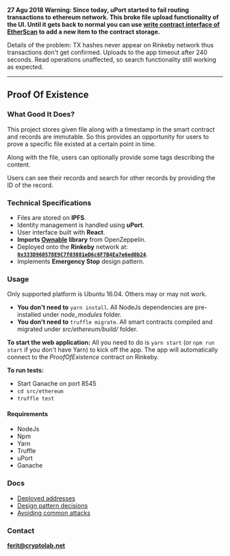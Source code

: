 **27 Agu 2018 Warning: Since today, uPort started to fail routing transactions to ethereum network. This broke file upload functionality of the UI. Until it gets back to normal you can use [write contract interface of EtherScan](https://rinkeby.etherscan.io/address/0x333d960578e9c7f03081ed6c6f7b4ea7e6ed0b24#writeContract) to add a new item to the contract storage.**

Details of the problem: TX hashes never appear on Rinkeby network thus transactions don't get confirmed. Uploads to the app timeout after 240 seconds. Read operations unaffected, so search functionality still working as expected.

---------

## Proof Of Existence

### What Good It Does?

This project stores given file along with a timestamp in the smart contract and records are immutable. So this provides an opportunity for users to prove a specific file existed at a certain point in time. 

Along with the file, users can optionally provide some tags describing the content.

Users can see their records and search for other records by providing the ID of the record.

### Technical Specifications

- Files are stored on **IPFS**. 
- Identity management is handled using **uPort**.
- User interface built with **React**.
- **Imports [Ownable](https://github.com/OpenZeppelin/openzeppelin-solidity/blob/master/contracts/ownership/Ownable.sol) library** from OpenZeppelin.
- Deployed onto the **Rinkeby** network at: [**`0x333D960578E9C7f03081eD6c6F7B4Ea7e6ed0b24`**](https://rinkeby.etherscan.io/address/0x333d960578e9c7f03081ed6c6f7b4ea7e6ed0b24#code).
- Implements **Emergency Stop** design pattern.

###  Usage

Only supported platform is Ubuntu 16.04. Others may or may not work.

 - **You don't need to** `yarn install`. All NodeJs dependencies are pre-installed under *node_modules* folder. 
 - **You don't need to** `truffle migrate`. All smart contracts compiled and migrated under *src/ethereum/build/* folder.
 
 **To start the web application:** All you need to do is `yarn start` (or `npm run start` if you don't have Yarn) to kick off the app. The app will automatically connect to the *ProofOfExistence* contract on Rinkeby.
 
 **To run tests:**
  - Start Ganache on port 8545
  - `cd src/ethereum`
  - `truffle test`

#### Requirements
 - NodeJs
 - Npm
 - Yarn
 - Truffle
 - uPort
 - Ganache

### Docs 

- [Deployed addresses](https://github.com/ferittuncer/consensys-dev-final/blob/master/src/ethereum/deployed_addresses.txt)
- [Design pattern decisions](https://github.com/ferittuncer/consensys-dev-final/blob/master/src/ethereum/design_pattern_decisions.md)
- [Avoiding common attacks](https://github.com/ferittuncer/consensys-dev-final/blob/master/src/ethereum/avoiding_common_attacks.md)

### Contact

**ferit@cryptolab.net**
